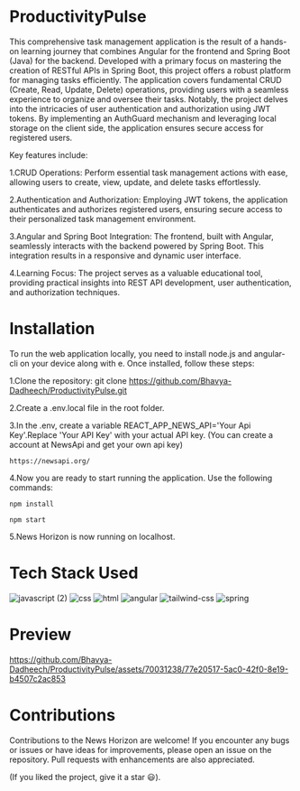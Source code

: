 # ProductivityPulse

This comprehensive task management application is the result of a hands-on learning journey that combines Angular for the frontend and Spring Boot (Java) for the backend. Developed with a primary focus on mastering the creation of RESTful APIs in Spring Boot, this project offers a robust platform for managing tasks efficiently.
The application covers fundamental CRUD (Create, Read, Update, Delete) operations, providing users with a seamless experience to organize and oversee their tasks. Notably, the project delves into the intricacies of user authentication and authorization using JWT tokens. By implementing an AuthGuard mechanism and leveraging local storage on the client side, the application ensures secure access for registered users.

Key features include:
  
  1.CRUD Operations: Perform essential task management actions with ease, allowing users to create, view, update, and delete tasks effortlessly.
  
  2.Authentication and Authorization: Employing JWT tokens, the application authenticates and authorizes registered users, ensuring secure access to their personalized task management environment.
  
  3.Angular and Spring Boot Integration: The frontend, built with Angular, seamlessly interacts with the backend powered by Spring Boot. This integration results in a responsive and dynamic user interface.
  
  4.Learning Focus: The project serves as a valuable educational tool, providing practical insights into REST API development, user authentication, and authorization techniques.

# Installation

To run the web application locally, you need to install node.js and angular-cli on your device along with e. Once installed, follow these steps:
 
 1.Clone the repository: git clone https://github.com/Bhavya-Dadheech/ProductivityPulse.git
 
 2.Create a .env.local file in the root folder.
 
 3.In the .env, create a variable REACT_APP_NEWS_API='Your Api Key'.Replace 'Your API Key' with your actual API key.
   (You can create a account at NewsApi and get your own api key)

    https://newsapi.org/
    
 4.Now you are ready to start running the application. Use the following commands:
   
    npm install

    npm start

 5.News Horizon is now running on localhost.

# Tech Stack Used

![javascript (2)](https://github.com/Bhavya-Dadheech/ProductivityPulse/assets/70031238/a83c72bb-1dd7-4eaf-9202-4eadb584dd51)
![css](https://github.com/Bhavya-Dadheech/ProductivityPulse/assets/70031238/490412c6-4605-477c-af12-7cbe64ce6c81)
![html](https://github.com/Bhavya-Dadheech/ProductivityPulse/assets/70031238/6721182c-7126-405a-9f85-a5a5eda78554)
![angular](https://github.com/Bhavya-Dadheech/ProductivityPulse/assets/70031238/18654e05-e786-452a-ac0b-5ad877991300)
![tailwind-css](https://github.com/Bhavya-Dadheech/ProductivityPulse/assets/70031238/bbe56371-064c-4024-9674-65209473e54d)
![spring](https://github.com/Bhavya-Dadheech/ProductivityPulse/assets/70031238/64083563-ff94-40a6-9d5d-9f75213f72ba)


# Preview

https://github.com/Bhavya-Dadheech/ProductivityPulse/assets/70031238/77e20517-5ac0-42f0-8e19-b4507c2ac853

# Contributions

Contributions to the News Horizon are welcome! If you encounter any bugs or issues or have ideas for improvements, please open an issue on the repository. Pull requests with enhancements are also appreciated.

(If you liked the project, give it a star 😃).
